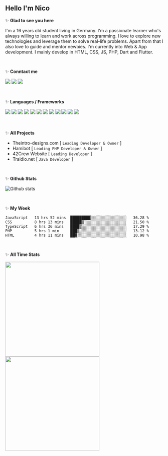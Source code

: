 <h2>Hello I'm Nico</h2>

✨ **Glad to see you here**

I'm a 16 years old student living in Germany. I'm a passionate learner who's always willing to learn and work across programming. I love to explore new technologies and leverage them to solve real-life problems. Apart from that I also love to guide and mentor newbies. I'm currently into Web & App development. I mainly develop in HTML, CSS, JS, PHP, Dart and Flutter.

<br>

✨ **Conntact me**

<a href="https://github.com/nicosammito"><img src="https://img.shields.io/badge/-Github-blue?style=for-the-badge&logo=github&logoColor=white"/></a> <a href="https://discord.com/users/456437986238791701"><img src="https://img.shields.io/badge/-discord-blue?style=for-the-badge&logo=discord&logoColor=white"/></a> <a href="https://www.instagram.com/nico_sammito/"><img src="https://img.shields.io/badge/-instagram-blue?style=for-the-badge&logo=instagram&logoColor=white"/></a>

<br />

✨ **Languages / Frameworks**

<img src="https://img.shields.io/badge/-HTML-blue?style=for-the-badge&logo=html5&logoColor=white"/> <img src="https://img.shields.io/badge/-CSS-blue?style=for-the-badge&logo=CSS3&logoColor=white"/> <img src="https://img.shields.io/badge/-PHP-blue?style=for-the-badge&logo=PHP&logoColor=white"/> <img src="https://img.shields.io/badge/-Javascript-blue?style=for-the-badge&logo=javascript&logoColor=white"/>
<img src="https://img.shields.io/badge/-jQuery-blue?style=for-the-badge&logo=Jquery&logoColor=white"/> <img src="https://img.shields.io/badge/-Bootstrap-blue?style=for-the-badge&logo=Bootstrap&logoColor=white"/> <img src="https://img.shields.io/badge/-MongoDB-blue?style=for-the-badge&logo=mongodb&logoColor=white"/> <img src="https://img.shields.io/badge/-Node.JS-blue?style=for-the-badge&logo=node.js&logoColor=white"/> <img src="https://img.shields.io/badge/-Java-blue?style=for-the-badge&logo=java&logoColor=white"/>
<img src="https://img.shields.io/badge/-mysql-blue?style=for-the-badge&logo=mysql&logoColor=white"/> <img src="https://img.shields.io/badge/-Dart-blue?style=for-the-badge&logo=dart&logoColor=white"/> <img src="https://img.shields.io/badge/-Flutter-blue?style=for-the-badge&logo=flutter&logoColor=white"/>

<br><br>
✨ **All Projects**

- Theintro-designs.com [ `Leading Developer & Owner` ]
- Hamibot [ `Leading PHP Developer & Owner` ]
- 42Crew Website [ `Leading Developer` ]
- Traidio.net [ `Java Developer` ]

<br>

✨ **Github Stats**

![Github stats](https://github-readme-stats.vercel.app/api?username=nicosammito&show_icons=true&hide_border=true&count_private=true&include_all_commits=true)

<br>

✨ **My Week**

<!--START_SECTION:waka-->
```text
JavaScript   13 hrs 52 mins  █████████░░░░░░░░░░░░░░░░   36.28 % 
CSS          8 hrs 13 mins   █████▒░░░░░░░░░░░░░░░░░░░   21.50 % 
TypeScript   6 hrs 36 mins   ████▒░░░░░░░░░░░░░░░░░░░░   17.29 % 
PHP          5 hrs 1 min     ███▒░░░░░░░░░░░░░░░░░░░░░   13.12 % 
HTML         4 hrs 11 mins   ██▓░░░░░░░░░░░░░░░░░░░░░░   10.98 % 
```
<!--END_SECTION:waka-->
<br>

✨ **All Time Stats**

<div>
<img height="300" src="https://wakatime.com/share/@nicosammito/4984167c-0625-448c-8bcc-364fcf1f7738.png" />

<img height="300" src="https://wakatime.com/share/@nicosammito/a0de7b05-b414-46c7-9769-84005addaa27.png" />
</div>

